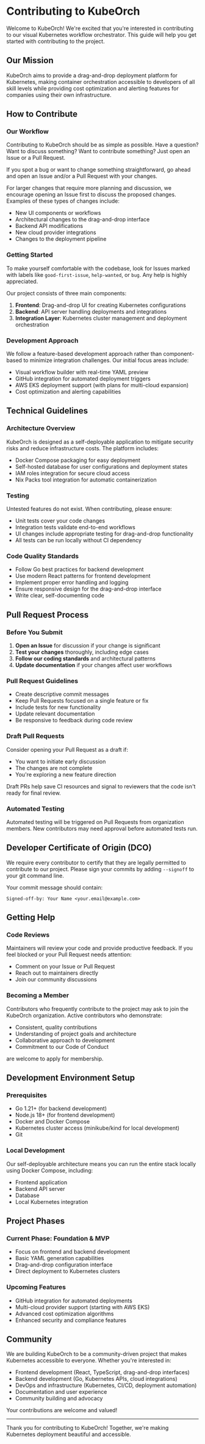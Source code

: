 # Contributing to KubeOrch

Welcome to KubeOrch! We're excited that you're interested in contributing to our visual Kubernetes workflow orchestrator. This guide will help you get started with contributing to the project.

## Our Mission

KubeOrch aims to provide a drag-and-drop deployment platform for Kubernetes, making container orchestration accessible to developers of all skill levels while providing cost optimization and alerting features for companies using their own infrastructure.

## How to Contribute

### Our Workflow

Contributing to KubeOrch should be as simple as possible. Have a question? Want to discuss something? Want to contribute something? Just open an Issue or a Pull Request.

If you spot a bug or want to change something straightforward, go ahead and open an Issue and/or a Pull Request with your changes.

For larger changes that require more planning and discussion, we encourage opening an Issue first to discuss the proposed changes. Examples of these types of changes include:
- New UI components or workflows
- Architectural changes to the drag-and-drop interface
- Backend API modifications
- New cloud provider integrations
- Changes to the deployment pipeline

### Getting Started

To make yourself comfortable with the codebase, look for Issues marked with labels like `good-first-issue`, `help-wanted`, or `bug`. Any help is highly appreciated.

Our project consists of three main components:
1. **Frontend**: Drag-and-drop UI for creating Kubernetes configurations
2. **Backend**: API server handling deployments and integrations
3. **Integration Layer**: Kubernetes cluster management and deployment orchestration

### Development Approach

We follow a feature-based development approach rather than component-based to minimize integration challenges. Our initial focus areas include:
- Visual workflow builder with real-time YAML preview
- GitHub integration for automated deployment triggers
- AWS EKS deployment support (with plans for multi-cloud expansion)
- Cost optimization and alerting capabilities

## Technical Guidelines

### Architecture Overview

KubeOrch is designed as a self-deployable application to mitigate security risks and reduce infrastructure costs. The platform includes:
- Docker Compose packaging for easy deployment
- Self-hosted database for user configurations and deployment states
- IAM roles integration for secure cloud access
- Nix Packs tool integration for automatic containerization

### Testing

Untested features do not exist. When contributing, please ensure:
- Unit tests cover your code changes
- Integration tests validate end-to-end workflows
- UI changes include appropriate testing for drag-and-drop functionality
- All tests can be run locally without CI dependency

### Code Quality Standards

- Follow Go best practices for backend development
- Use modern React patterns for frontend development
- Implement proper error handling and logging
- Ensure responsive design for the drag-and-drop interface
- Write clear, self-documenting code

## Pull Request Process

### Before You Submit

1. **Open an Issue** for discussion if your change is significant
2. **Test your changes** thoroughly, including edge cases
3. **Follow our coding standards** and architectural patterns
4. **Update documentation** if your changes affect user workflows

### Pull Request Guidelines

- Create descriptive commit messages
- Keep Pull Requests focused on a single feature or fix
- Include tests for new functionality
- Update relevant documentation
- Be responsive to feedback during code review

### Draft Pull Requests

Consider opening your Pull Request as a draft if:
- You want to initiate early discussion
- The changes are not complete
- You're exploring a new feature direction

Draft PRs help save CI resources and signal to reviewers that the code isn't ready for final review.

### Automated Testing

Automated testing will be triggered on Pull Requests from organization members. New contributors may need approval before automated tests run.

## Developer Certificate of Origin (DCO)

We require every contributor to certify that they are legally permitted to contribute to our project. Please sign your commits by adding `--signoff` to your git command line.

Your commit message should contain:
```
Signed-off-by: Your Name <your.email@example.com>
```

## Getting Help

### Code Reviews

Maintainers will review your code and provide productive feedback. If you feel blocked or your Pull Request needs attention:
- Comment on your Issue or Pull Request
- Reach out to maintainers directly
- Join our community discussions

### Becoming a Member

Contributors who frequently contribute to the project may ask to join the KubeOrch organization. Active contributors who demonstrate:
- Consistent, quality contributions
- Understanding of project goals and architecture  
- Collaborative approach to development
- Commitment to our Code of Conduct

are welcome to apply for membership.

## Development Environment Setup

### Prerequisites
- Go 1.21+ (for backend development)
- Node.js 18+ (for frontend development)
- Docker and Docker Compose
- Kubernetes cluster access (minikube/kind for local development)
- Git

### Local Development
Our self-deployable architecture means you can run the entire stack locally using Docker Compose, including:
- Frontend application
- Backend API server
- Database
- Local Kubernetes integration

## Project Phases

### Current Phase: Foundation & MVP
- Focus on frontend and backend development
- Basic YAML generation capabilities
- Drag-and-drop configuration interface
- Direct deployment to Kubernetes clusters

### Upcoming Features
- GitHub integration for automated deployments
- Multi-cloud provider support (starting with AWS EKS)
- Advanced cost optimization algorithms
- Enhanced security and compliance features

## Community

We are building KubeOrch to be a community-driven project that makes Kubernetes accessible to everyone. Whether you're interested in:
- Frontend development (React, TypeScript, drag-and-drop interfaces)
- Backend development (Go, Kubernetes APIs, cloud integrations)
- DevOps and infrastructure (Kubernetes, CI/CD, deployment automation)
- Documentation and user experience
- Community building and advocacy

Your contributions are welcome and valued!

---

Thank you for contributing to KubeOrch! Together, we're making Kubernetes deployment beautiful and accessible.